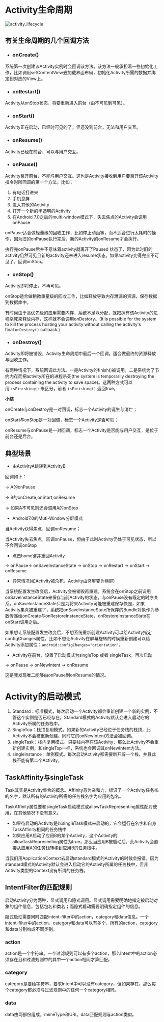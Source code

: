 # Activity生命周期

![activity_lifecycle](activity_lifecycle.png)



## 有关生命周期的几个回调方法

- ### onCreate()

系统第一次创建该Activity实例时会回调该方法。该方法一般承担着一些初始化工作，比如调用setContentView去加载界面布局，初始化Activity所需的数据并绑定到对应的View上。

- ### onRestart()

Activity从onStop状态，将要重新进入前台（由不可见到可见）。

- ### onStart()

Activity正在启动，已经时可见的了，但还没到前台，无法和用户交互。

- ### onResume()

Activity已经在前台，可以与用户交互。

- ### onPause()

Activity离开前台，不能与用户交互。这也是Activity接收到用户要离开该Activity指令时所回调的第一个方法。比如：

1. 有电话打进来
2. 手机息屏
3. 进入其他的Activity
4. 打开一个新的半透明的Activity
5. 在Android 7.0之后的multi-window模式下，失去焦点的Activity会调用onPause

onPause适合做轻量级的回收工作，比如停止动画等，而不适合进行太耗时的操作，因为旧的onPause执行完后，新的Activity的onResume才会执行。

执行完onPause后并不意味着activity就离开了Paused 状态了，因为此时旧的activity仍然可见且新的activity还未进入resume状态。如果activity变得完全不可见了，回调onStop。

- ### onStop()

Activity即将停止，不再可见。

onStop适合做稍微重量级的回收工作，比如释放导致内存泄漏的资源，保存数据到数据库中。

有时候由于高优先级的应用需要内存，系统不足以分配，就把拥有该Activity的进程杀死来释放内存，这样就不会调用onDestory。(It is possible for the system to kill the process hosting your activity without calling the activity's final `onDestroy()` callback.)

- ### onDestroy()

Activity即将被销毁，Activity生命周期中最后一个回调，适合做最终的资源释放与回收工作。

有两种情况下，系统回调此方法。一是Activity的finish()被调用，二是系统为了节约内存而把activity所在的进程杀死(the system is temporarily destroying the process containing the activity to save space)。这两种方式可以用 `isFinishing()` 来区分，前者 `isFinishing()` 返回true。



**小结**

onCreate与onDestroy是一对回调，标志一个Activity的诞生与消亡；

onStart与onStop是一对回调，标志一个Activity是否可见；

onResume与onPause是一对回调，标志一个Activity是否能与用户交互，是位于前台还是后台。



## 典型场景

- 由ActivityA跳转到ActivityB

回调如下：

-> A的onPause 

-> B的onCreate,onStart,onResume

-> 如果A不可见则还会调用A的onStop



- Android7.0的Muti-Window分屏模式

当Activity获得焦点，回调onResume；

当Activity失去焦点，回调onPause，但由于此时Activity仍处于可见状态，所以不会回调onStop

- 点击home键并重回Activity

-> onPause-> onSaveInstanceState -> onStop -> onRestart -> onStart -> onResume

- 异常情况(如Activity被杀死，Activity由竖屏变为横屏)

当系统配置发生改变后，Activity会被销毁再重建，系统会在onStop之前调用onSaveInstanceState来保存当前Activity的状态，与onPause没有既定的时序关系。onSaveInstanceState只是为将来Activity可能被重建保存快照，如果Activity果真被重建了，系统把onSaveInstanceState所保存的Bundle对象作为参数传递给onCreate与onRestoreInstanceState，onRestoreInstanceState在onStart调用之后。

如果想让系统配置发生改变后，不想系统重新创建Activity可以给Activity指定configChanges属性。比如不想让Activity在屏幕旋转的时候重新创建可以给Activity添加属性：`android:configChanges="orientation"`。

- Activity在前台，设置了启动模式为singleTop 或者 singleTask，再次启动

-> onPause -> onNewIntent -> onResume

这是我发现唯二能够由onPause到onResume的情况。



# Activity的启动模式

1. Standard：标准模式，每次启动一个Activity都会重新创建一个新的实例，不管这个实例是否已经存在。Standard模式的Activity默认会进入启动它的Activity所属的任务栈中。
2. SingleTop：栈顶复用模式。如果新的Activity已经位于任务栈的栈顶，此Activity不会被重新创建，同时它的onNewIntent方法会被回调。
3. singleTask：栈内复用模式。只要栈内存在该Activity，那么此Activity不会重新创建实例，和singleTop一样，系统也会回调其onNewIntent方法。
4. singleInstance：单例模式。每次启动Activity都需要新开辟一个栈，并且此栈不能有第二个Activity。

## TaskAffinity与singleTask

Task其实是Activity集合的概念。Affinity意为亲和力，标识了一个Activity任务栈的名字，默认所有的Activity所需的任务栈名字为应用的包名。

TaskAffinity属性要和singleTask启动模式或allowTaskRepresenting属性配对使用，在其他情况下没有意义。

- 如果待启动的Activity是以singleTask模式来启动的，它会运行在名字和自身TaskAffinity相同的任务栈中
- 如果应用A启动了应用B的某个Activity，这个Activity的allowTaskRepresenting属性为true，那么当应用B被启动后，此Activity会直接从应用A的任务栈转移到应用B的任务栈中。

当我们用ApplicationContext去启动standard模式的Activity的时候会报错。因为standard模式的Activity默认会进入启动它的Activity所属的任务栈中，但非Activity类型的Context没有所谓的任务栈。

## IntentFilter的匹配规则

启动Activity分为两种，显式调用和隐式调用。显式调用需要明确地指定被启动对象的组件信息，包括包名和类名；而隐式启动需要明确指定组件的信息。

隐式启动需要同时匹配intent-filter中的action，category和data信息。一个intent-filter中的action，category和data可以有多个，所有的action，category和data分别构成不同类别。

### action

action是一个字符串。一个过滤规则可以有多个action，那么Intent中的action必须存在且和过滤规则中的其中一个action相同才算匹配。

### category

category是要给字符串，要求Intent中可以没有category，但如果存在，那么每个category都必须与过滤规则中的任何一个category相同。

### data

data由两部份组成，mimeType和URI。data匹配规则与action类似。